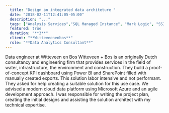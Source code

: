 ```yaml
---
  title: "Design an integrated data architeture "
  date: "2018-02-11T12:41:05-05:00"
  description: "..."
  tags: ["Analysis Services","SQL Managed Instance", "Mark Logic", "SSIS", "Migration", "Data Lake", "Data Factory"]
  featured: true
  duration: "**3**"
  client: "**Witteveenenbos**"
  role: "**Data Analytics Consultant**"
---
```


Data engineer at Witteveen en Bos
Witteveen + Bos is an originally Dutch consultancy and engineering firm that provides services in the field of water, infrastructure, the environment and construction. They build a proof-of-concept KPI dashboard using Power BI and SharePoint filled with manually created exports. This solution labor intensive and not performant. They asked for help creating a suitable solution for this use case. We advised a modern cloud data platform using Microsoft Azure and an agile development approach. I was responsible for writing the project plan, creating the initial designs and assisting the solution architect with my technical expertise.